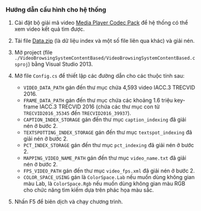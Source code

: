 ### Hướng dẫn cấu hình cho hệ thống

1. Cài đặt bộ giải mã video [Media Player Codec Pack](http://www.mediaplayercodecpack.com/) để hệ thống có thể xem video kết quả tìm được.

2. Tải file [Data.zip](https://drive.google.com/file/d/0B0RVmhI7YXU-eE9LVEFZT0lZczg/view?usp=sharing) (là dữ liệu index và một số file liên qua khác) và giải nén.

3. Mở project (file `./VideoBrowsingSystemContentBased/VideoBrowsingSystemContentBased.csproj`) bằng Visual Studio 2013.

4. Mở file `Config.cs` để thiết lập các đường dẫn cho các thuộc tính sau:

	* `VIDEO_DATA_PATH` gán đến thư mục chứa 4,593 video IACC.3 TRECVID 2016.
	* `FRAME_DATA_PATH` gán đến thư mục chứa các khoảng 1.6 triệu key-frame IACC.3 TRECVID 2016 (chứa các thư mục con từ `TRECVID2016_35345` đến `TRECVID2016_39937`).
	* `CAPTION_INDEX_STORAGE` gán đến thư mục `caption_indexing` đã giải nén ở bước 2.
	* `TEXTSPOTTING_INDEX_STORAGE` gán đến thư mục `textspot_indexing` đã giải nén ở bước 2.
	* `PCT_INDEX_STORAGE` gán đến thư mục `pct_indexing` đã giải nén ở bước 2.
	* `MAPPING_VIDEO_NAME_PATH` gán đến thư mục `video_name.txt` đã giải nén ở bước 2.
	* `FPS_VIDEO_PATH` gán đến thư mục `video_fps.xml` đã giải nén ở bước 2.
	* `COLOR_SPACE_USING` gán là `ColorSpace.Lab` nếu muốn dùng không gian màu Lab, là `ColorSpace.Rgb` nếu muốn dùng không gian màu RGB cho chức năng tìm kiếm dựa trên phác họa màu sắc.

5. Nhấn F5 để biên dịch và chạy chương trình.
